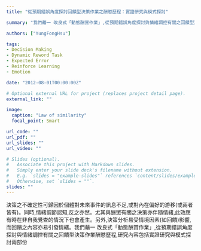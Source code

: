 ```yaml
---
title: "從預期錯誤角度探討回饋型決策作業之酬懲歷程：實證研究與模式探討"

summary: "我們藉一 改良式「動態酬賞作業」,從預期錯誤角度探討與情緒調控有關之回饋型決策作業酬懲歷程。"

authors: ["YungFongHsu"]

tags:
- Decision Making
- Dynamic Reword Task
- Expected Error
- Reinforce Learning
- Emotion

date: "2012-08-01T00:00:00Z"

# Optional external URL for project (replaces project detail page).
external_link: ""

image:
  caption: "Law of similarity"
  focal_point: Smart

url_code: ""
url_pdf: ""
url_slides: ""
url_video: ""

# Slides (optional).
#   Associate this project with Markdown slides.
#   Simply enter your slide deck's filename without extension.
#   E.g. `slides = "example-slides"` references `content/slides/example-slides.md`.
#   Otherwise, set `slides = ""`.
slides: ""
---
```


決策之不確定性可歸因於個體對未來事件的訊息不足,或對內在偏好的游移(或兩者皆有)。同時,情緒調節認知,反之亦然。尤其與酬懲有關之決策亦伴隨情緒,此效應有時在非自我覺查的情況下也會產生。另外,決策分析易受情境因素(如回饋)影響,而回饋之內容亦易引發情緒。我們藉一 改良式「動態酬賞作業」,從預期錯誤角度探討與情緒調控有關之回饋型決策作業酬懲歷程,研究內容包括實證研究與模式探討兩部份

